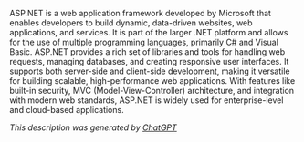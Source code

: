 ASP.NET is a web application framework developed by Microsoft that enables developers to build dynamic, data-driven websites, web applications, and services. It is part of the larger .NET platform and allows for the use of multiple programming languages, primarily C# and Visual Basic. ASP.NET provides a rich set of libraries and tools for handling web requests, managing databases, and creating responsive user interfaces. It supports both server-side and client-side development, making it versatile for building scalable, high-performance web applications. With features like built-in security, MVC (Model-View-Controller) architecture, and integration with modern web standards, ASP.NET is widely used for enterprise-level and cloud-based applications.

*This description was generated by [ChatGPT](https://chatgpt.com/)*